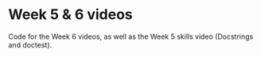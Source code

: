 # Week 5 & 6 videos

Code for the Week 6 videos, as well as the Week 5 skills video (Docstrings and doctest).
